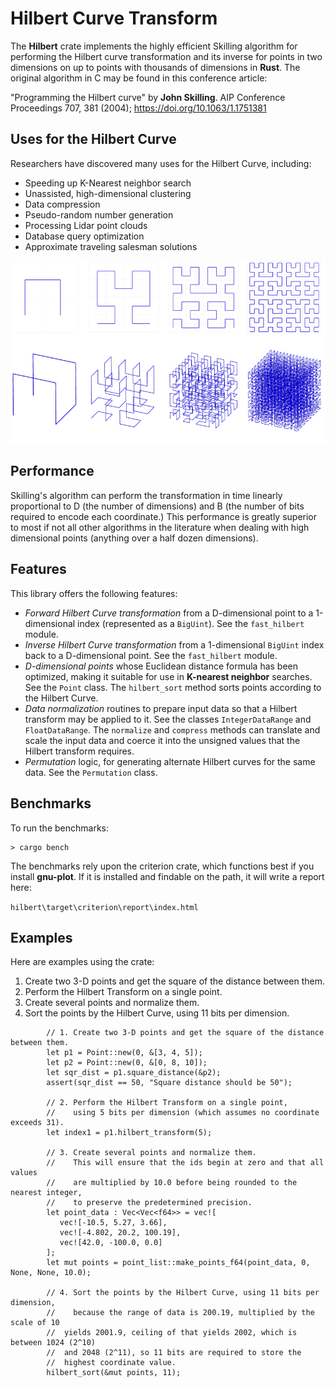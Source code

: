 # Hilbert Curve Transform

The **Hilbert** crate implements the highly efficient Skilling algorithm for performing the Hilbert curve transformation and its inverse for points in two dimensions on up to points with thousands of dimensions in **Rust**. The original algorithm in C may be found in this conference article:

"Programming the Hilbert curve" by **John Skilling**. AIP Conference Proceedings 707, 381 (2004); https://doi.org/10.1063/1.1751381

## Uses for the Hilbert Curve

Researchers have discovered many uses for the Hilbert Curve, including:

  - Speeding up K-Nearest neighbor search
  - Unassisted, high-dimensional clustering
  - Data compression
  - Pseudo-random number generation
  - Processing Lidar point clouds
  - Database query optimization
  - Approximate traveling salesman solutions

![Hilbert Curve diagram](./Hilbert-Curve.png "Generation of the Hilbert Curve in 2 and 3 Dimensions")


## Performance

 Skilling's algorithm can perform the transformation in time linearly proportional to D (the number of dimensions) and B (the number of bits required to encode each coordinate.) This performance is greatly superior to most if not all other algorithms in the literature when dealing with high dimensional points (anything over a half dozen dimensions).

## Features

This library offers the following features:

  - _Forward Hilbert Curve transformation_ from a D-dimensional point to a 1-dimensional index (represented as a `BigUint`). See the `fast_hilbert` module.
  - _Inverse Hilbert Curve transformation_ from a 1-dimensional `BigUint` index back to a D-dimensional point. See the `fast_hilbert` module.
  - _D-dimensional points_ whose Euclidean distance formula has been optimized, making it suitable for use in **K-nearest neighbor** searches. See the `Point` class. The `hilbert_sort` method sorts points according to the Hilbert Curve.
  - _Data normalization_ routines to prepare input data so that a Hilbert transform may be applied to it. See the classes `IntegerDataRange` and `FloatDataRange`. The `normalize` and `compress` methods can translate and scale the input data and coerce it into the unsigned values that the Hilbert transform requires.
  - _Permutation_ logic, for generating alternate Hilbert curves for the same data. See the `Permutation` class.

## Benchmarks

To run the benchmarks:

```
> cargo bench
```

The benchmarks rely upon the criterion crate, which functions best if you install **gnu-plot**. If it is installed and findable on the path, it will write a report here:

`hilbert\target\criterion\report\index.html`

## Examples

Here are examples using the crate:

  1. Create two 3-D points and get the square of the distance between them.
  2. Perform the Hilbert Transform on a single point.
  3. Create several points and normalize them.
  4. Sort the points by the Hilbert Curve, using 11 bits per dimension.

```
        // 1. Create two 3-D points and get the square of the distance between them.
        let p1 = Point::new(0, &[3, 4, 5]);
        let p2 = Point::new(0, &[0, 8, 10]);
        let sqr_dist = p1.square_distance(&p2);
        assert(sqr_dist == 50, "Square distance should be 50");

        // 2. Perform the Hilbert Transform on a single point,
        //    using 5 bits per dimension (which assumes no coordinate exceeds 31).
        let index1 = p1.hilbert_transform(5);

        // 3. Create several points and normalize them.
        //    This will ensure that the ids begin at zero and that all values
        //    are multiplied by 10.0 before being rounded to the nearest integer,
        //    to preserve the predetermined precision.
        let point_data : Vec<Vec<f64>> = vec![
           vec![-10.5, 5.27, 3.66],
           vec![-4.802, 20.2, 100.19],
           vec![42.0, -100.0, 0.0]
        ];
        let mut points = point_list::make_points_f64(point_data, 0, None, None, 10.0);

        // 4. Sort the points by the Hilbert Curve, using 11 bits per dimension,
        //    because the range of data is 200.19, multiplied by the scale of 10 
        //  yields 2001.9, ceiling of that yields 2002, which is between 1024 (2^10) 
        //  and 2048 (2^11), so 11 bits are required to store the 
        //  highest coordinate value.
        hilbert_sort(&mut points, 11);
```

